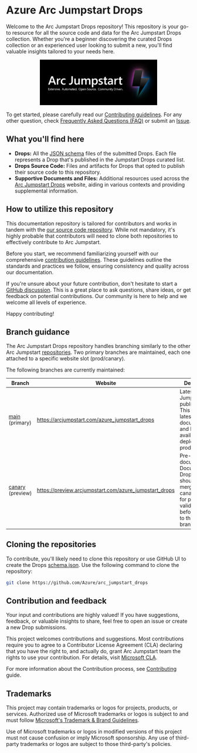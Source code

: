 # Azure Arc Jumpstart Drops

Welcome to the Arc Jumpstart Drops repository! This repository is your go-to resource for all the source code and data for the Arc Jumpstart Drops collection. Whether you're a beginner discovering the curated Drops collection or an experienced user looking to submit a new, you'll find valuable insights tailored to your needs here.

<p align="center">
  <img src="./img/jumpstart.png" alt="Arc Jumpstart logo" width="320">
</p>

To get started, please carefully read our [Contributing guidelines](./CONTRIBUTING.md). For any other question, check [Frequently Asked Questions (FAQ)](./FAQ.md) or submit an [Issue](./issues).

## What you'll find here

- **Drops:** All the [JSON schema](./SCHEMA.md) files of the submitted Drops. Each file represents a Drop that's published in the Jumpstart Drops curated list. 
- **Drops Source Code:** Files and artifacts for Drops that opted to publish their source code to this repository.
- **Supportive Documents and Files:** Additional resources used across the [Arc Jumpstart Drops](https://arcjumpstart.com/azure_jumpstart_drops) website, aiding in various contexts and providing supplemental information.

## How to utilize this repository

This documentation repository is tailored for contributors and works in tandem with the [our source code repository](https://aka.ms/JumpstartGitHubCode). While not mandatory, it's highly probable that contributors will need to clone both repositories to effectively contribute to Arc Jumpstart.

Before you start, we recommend familiarizing yourself with our comprehensive [contribution guidelines](https://aka.ms/JumpstartContribution). These guidelines outline the standards and practices we follow, ensuring consistency and quality across our documentation.

If you're unsure about your future contribution, don't hesitate to start a [GitHub discussion](https://aka.ms/JumpstartDiscussions). This is a great place to ask questions, share ideas, or get feedback on potential contributions. Our community is here to help and we welcome all levels of experience.

Happy contributing!

## Branch guidance

The Arc Jumpstart Drops repository handles branching similarly to the other Arc Jumpstart [repositories](https://github.com/Azure/arc_jumpstart_docs). Two primary branches are maintained, each one attached to a specific website slot (prod/canary). 

The following branches are currently maintained:

| Branch                                                       | Website                    | Description                                                                                      |
| ------------------------------------------------------------ | -------------------------- | ------------------------------------------------------------------------------------------------ |
| [main](https://github.com/Azure/arc_jumpstart_drops/) (primary)               | https://arcjumpstart.com/azure_jumpstart_drops      | Latest Arc Jumpstart public website. This is the latest documentation and Drops available in the deployed to the production slot. |
| [canary](https://github.com/Azure/arc_jumpstart_drops/tree/canary) (preview) | https://preview.arcjumpstart.com/azure_jumpstart_drops | Pre-release documentation. Document and Drops updates should be merged to the canary branch for preview validation before merging to the main branch. |

## Cloning the repositories

To contribute, you'll likely need to clone this repository or use GitHub UI to create the Drops [schema.json](./SCHEMA.md). Use the following command to clone the repository:

```bash
git clone https://github.com/Azure/arc_jumpstart_drops
```

## Contribution and feedback

Your input and contributions are highly valued! If you have suggestions, feedback, or valuable insights to share, feel free to open an issue or create a new Drop submissions. 

This project welcomes contributions and suggestions. Most contributions require you to agree to a
Contributor License Agreement (CLA) declaring that you have the right to, and actually do, grant Arc Jumpstart team the rights to use your contribution. For details, visit [Microsoft CLA](https://cla.opensource.microsoft.com).

For more information about the Contribution process, see [Contributing](./CONTRIBUTING.md) guide.

## Trademarks

This project may contain trademarks or logos for projects, products, or services. Authorized use of Microsoft trademarks or logos is subject to and must follow [Microsoft's Trademark & Brand Guidelines](https://www.microsoft.com/legal/intellectualproperty/trademarks/usage/general).

Use of Microsoft trademarks or logos in modified versions of this project must not cause confusion or imply Microsoft sponsorship.
Any use of third-party trademarks or logos are subject to those third-party's policies.
